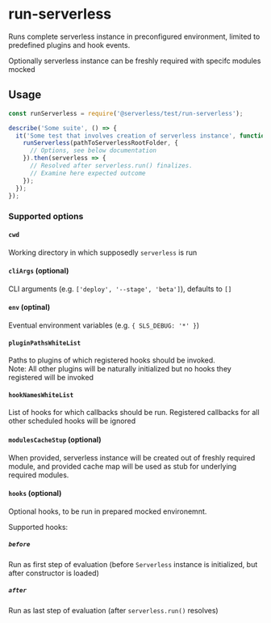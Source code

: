 # run-serverless

Runs complete serverless instance in preconfigured environment, limited to predefined plugins and hook events.

Optionally serverless instance can be freshly required with specifc modules mocked

## Usage

```javascript
const runServerless = require('@serverless/test/run-serverless');

describe('Some suite', () => {
  it('Some test that involves creation of serverless instance', function() {
    runServerless(pathToServerlessRootFolder, {
      // Options, see below documentation
    }).then(serverless => {
      // Resolved after serverless.run() finalizes.
      // Examine here expected outcome
    });
  });
});
```

### Supported options

#### `cwd`

Working directory in which supposedly `serverless` is run

#### `cliArgs` (optional)

CLI arguments (e.g. `['deploy', '--stage', 'beta']`), defaults to `[]`

#### `env` (optinal)

Eventual environment variables (e.g. `{ SLS_DEBUG: '*' }`)

#### `pluginPathsWhiteList`

Paths to plugins of which registered hooks should be invoked.  
Note: All other plugins will be naturally initialized but no hooks they registered will be invoked

#### `hookNamesWhiteList`

List of hooks for which callbacks should be run.
Registered callbacks for all other scheduled hooks will be ignored

#### `modulesCacheStup` (optional)

When provided, serverless instance will be created out of freshly required module,
and provided cache map will be used as stub for underlying required modules.

#### `hooks` (optional)

Optional hooks, to be run in prepared mocked environemnt.

Supported hooks:

##### `before`

Run as first step of evaluation (before `Serverless` instance is initialized, but after constructor is loaded)

##### `after`

Run as last step of evaluation (after `serverless.run()` resolves)
